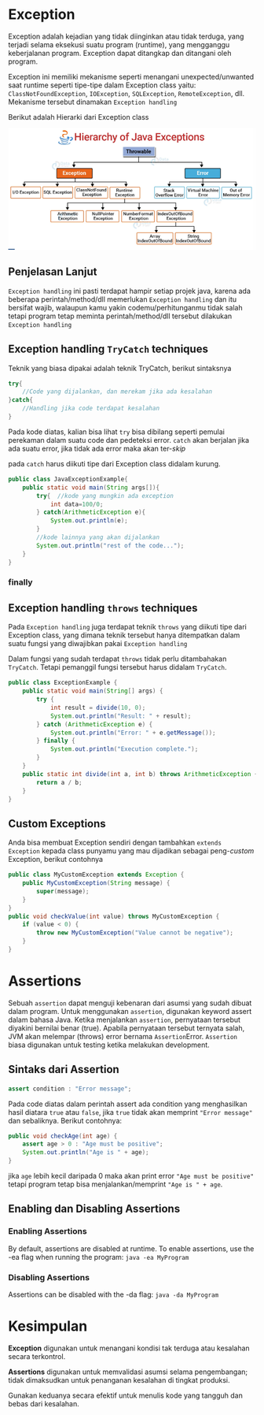 # Exception

Exception adalah kejadian yang tidak diinginkan atau tidak terduga, yang terjadi selama eksekusi suatu program (runtime), yang mengganggu keberjalanan program. Exception dapat ditangkap dan ditangani oleh program.

Exception ini memiliki mekanisme seperti menangani unexpected/unwanted saat runtime seperti tipe-tipe dalam Exception class yaitu: `ClassNotFoundException`, `IOException`, `SQLException`, `RemoteException`, dll. Mekanisme tersebut dinamakan `Exception handling`

Berikut adalah Hierarki dari Exception class

![alt text](assets/imagecopy.png)

## Penjelasan Lanjut

`Exception handling` ini pasti terdapat hampir setiap projek java, karena ada beberapa perintah/method/dll memerlukan `Exception handling` dan itu bersifat wajib, walaupun kamu yakin codemu/perhitunganmu tidak salah tetapi program tetap meminta perintah/method/dll tersebut dilakukan `Exception handling`

## Exception handling `TryCatch` techniques

Teknik yang biasa dipakai adalah teknik TryCatch, berikut sintaksnya

```java
try{
    //Code yang dijalankan, dan merekam jika ada kesalahan
}catch{
    //Handling jika code terdapat kesalahan
}
```

Pada kode diatas, kalian bisa lihat `try` bisa dibilang seperti pemulai perekaman dalam suatu code dan pedeteksi error. `catch` akan berjalan jika ada suatu error, jika tidak ada error maka akan ter-*skip*

pada `catch` harus diikuti tipe dari Exception class didalam kurung.

```java
public class JavaExceptionExample{  
    public static void main(String args[]){  
        try{  //kode yang mungkin ada exception
            int data=100/0;  
        } catch(ArithmeticException e){
            System.out.println(e);
        }  
        //kode lainnya yang akan dijalankan   
        System.out.println("rest of the code...");  
    }  
}
```

### finally

## Exception handling `throws` techniques

Pada `Exception handling` juga terdapat teknik `throws` yang diikuti tipe dari Exception class, yang dimana teknik tersebut hanya ditempatkan dalam suatu fungsi yang diwajibkan pakai `Exception handling`

Dalam fungsi yang sudah terdapat `throws` tidak perlu ditambahakan `TryCatch`. Tetapi pemanggil fungsi tersebut harus didalam `TryCatch`.

```java
public class ExceptionExample {
    public static void main(String[] args) {
        try {
            int result = divide(10, 0);
            System.out.println("Result: " + result);
        } catch (ArithmeticException e) {
            System.out.println("Error: " + e.getMessage());
        } finally {
            System.out.println("Execution complete.");
        }
    }
    public static int divide(int a, int b) throws ArithmeticException {
        return a / b;
    }
}
```

## Custom Exceptions

Anda bisa membuat Exception sendiri dengan tambahkan `extends Exception` kepada class punyamu yang mau dijadikan sebagai peng-*custom* Exception, berikut contohnya

```java
public class MyCustomException extends Exception {
    public MyCustomException(String message) {
        super(message);
    }
}
public void checkValue(int value) throws MyCustomException {
    if (value < 0) {
        throw new MyCustomException("Value cannot be negative");
    }
}
```

# Assertions

Sebuah `assertion` dapat menguji kebenaran dari asumsi yang sudah dibuat dalam program. Untuk menggunakan `assertion`, digunakan keyword assert dalam bahasa Java. Ketika menjalankan `assertion`, pernyataan tersebut diyakini bernilai benar (true). Apabila pernyataan tersebut ternyata salah, JVM akan melempar (throws) error bernama `Assertion`Error. `Assertion` biasa digunakan untuk testing ketika melakukan development.

## Sintaks dari Assertion

```java
assert condition : "Error message";
```

Pada code diatas dalam perintah assert ada condition yang menghasilkan hasil diatara `true` atau `false`, jika `true` tidak akan memprint `"Error message"` dan sebaliknya. Berikut contohnya:

```java
public void checkAge(int age) {
    assert age > 0 : "Age must be positive";
    System.out.println("Age is " + age);
}
```

jika `age` lebih kecil daripada 0 maka akan print error `"Age must be positive"` tetapi program tetap bisa menjalankan/memprint `"Age is " + age`.

## Enabling dan Disabling Assertions

### Enabling Assertions

By default, assertions are disabled at runtime. To enable assertions, use the -ea flag when running the program: `java -ea MyProgram`

### Disabling Assertions

Assertions can be disabled with the -da flag: `java -da MyProgram`

# Kesimpulan

**Exception** digunakan untuk menangani kondisi tak terduga atau kesalahan secara terkontrol.

**Assertions** digunakan untuk memvalidasi asumsi selama pengembangan; tidak dimaksudkan untuk penanganan kesalahan di tingkat produksi.

Gunakan keduanya secara efektif untuk menulis kode yang tangguh dan bebas dari kesalahan.